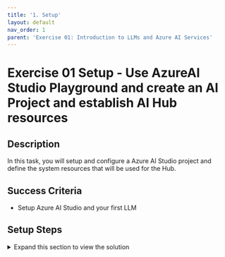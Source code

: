 ```yaml
---
title: '1. Setup'
layout: default
nav_order: 1
parent: 'Exercise 01: Introduction to LLMs and Azure AI Services'
---
```


# Exercise 01 Setup - Use AzureAI Studio Playground and create an AI Project and establish AI Hub resources

## Description

In this task, you will setup and configure a Azure AI Studio project and define the system resources that will be used for the Hub.

## Success Criteria

* Setup Azure AI Studio and your first LLM

## Setup Steps

<details markdown="block">
<summary>Expand this section to view the solution</summary>

#####  Create an AI Project and AI Hub Resouces

Let's start by creating a project in Azure AI Studio.

Go to your browser and type: https://ai.azure.com

After logging in with your Azure account, you will see the following screen:

![LLMOps Workshop](images/labgrab1.png)

Select **+ New project** to create a project.

Choose an unique name for your project.

![LLMOps Workshop](images/labgrab2.png)

Select the **Create a new hub** link and choose a name for your AI hub where your project resources will be created.

![LLMOps Workshop](images/labgrab3.png)

> Note: Choose the region where the GPT-4 models and text-embeddings-ada-002 are available.

Still on this screen, select the **Create a new Azure AI Search** option; this service will be used in the following lessons.

![LLMOps Workshop](images/labgrab4.png)

Finally, select Create a project for the creation of the resources to be used in your project.

![LLMOps Workshop](images/labgrab5.png)

![LLMOps Workshop](images/labgrab6.png)

##### Deploy an Azure OpenAI model

After creating your AI Project, the first step is to create a deployment of an OpenAI model so you can start experimenting with the prompts you will use in your application.

To do this, select the **Deployments** option on the bottom of the project panel, and click on **Create deployment**.

![LLMOps Workshop](images/labgrab7.png)

From the list of models, select **gpt-4**.

![LLMOps Workshop](images/labgrab8.png)

On the next screen, define the name of the deployment, in this case, you can use the same name as the model and in the version field select the latest available version, in the example below we chose version **0125-Preview** (gpt4-turbo).

![LLMOps Workshop](images/labgrab9.png)

> Click on **Advanced Options** and select at least 40K **Tokens per Minute Rate Limit*** to ensure the flows run smoothly in the upcoming lessons.

Now, just click on **Deploy** and your model deployment is created. You can now test it in the Playground.

##### Create a Content Safety Service

By the end of this exercise, you will test with Content Safety. Therefore, click on the following link to create it [https://aka.ms/acs-create](https://aka.ms/acs-create). 

Select the resource group that you previously used for your AI Project. After that, follow the steps presented in the subsequent screens to continue with the creation process, start by clicking on **Review + create** button

![LLMOps Workshop](images/labgrab10.png)

Then click on **Create** to create your service.

![LLMOps Workshop](images/labgrab11.png)

Done! The Content Safety service is now created.

![LLMOps Workshop](images/labgrab12.png)

</details>
